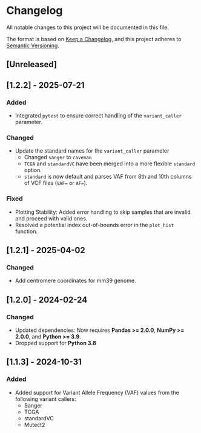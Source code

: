 # Changelog

All notable changes to this project will be documented in this file.

The format is based on [Keep a Changelog](https://keepachangelog.com/en/1.0.0/), and this project adheres to [Semantic Versioning](https://semver.org/spec/v2.0.0.html).

## [Unreleased]

## [1.2.2] - 2025-07-21

### Added
- Integrated `pytest` to ensure correct handling of the `variant_caller` parameter.

### Changed
- Update the standard names for the `variant_caller` parameter
  - Changed `sanger` to `caveman`
  - `TCGA` and `standardVC` have been merged into a more flexible `standard` option.
  - `standard` is now default and parses VAF from 8th and 10th columns of VCF files (`VAF=` or `AF=`).

### Fixed
- Plotting Stability: Added error handling to skip samples that are invalid and proceed with valid ones.
- Resolved a potential index out-of-bounds error in the `plot_hist` function.

## [1.2.1] - 2025-04-02

### Changed
- Add centromere coordinates for mm39 genome.

## [1.2.0] - 2024-02-24

### Changed
- Updated dependencies: Now requires **Pandas >= 2.0.0**, **NumPy >= 2.0.0**, and **Python >= 3.9**.
- Dropped support for **Python 3.8**

## [1.1.3] - 2024-10-31

### Added
- Added support for Variant Allele Frequency (VAF) values from the following variant callers:
  - Sanger
  - TCGA
  - standardVC
  - Mutect2
